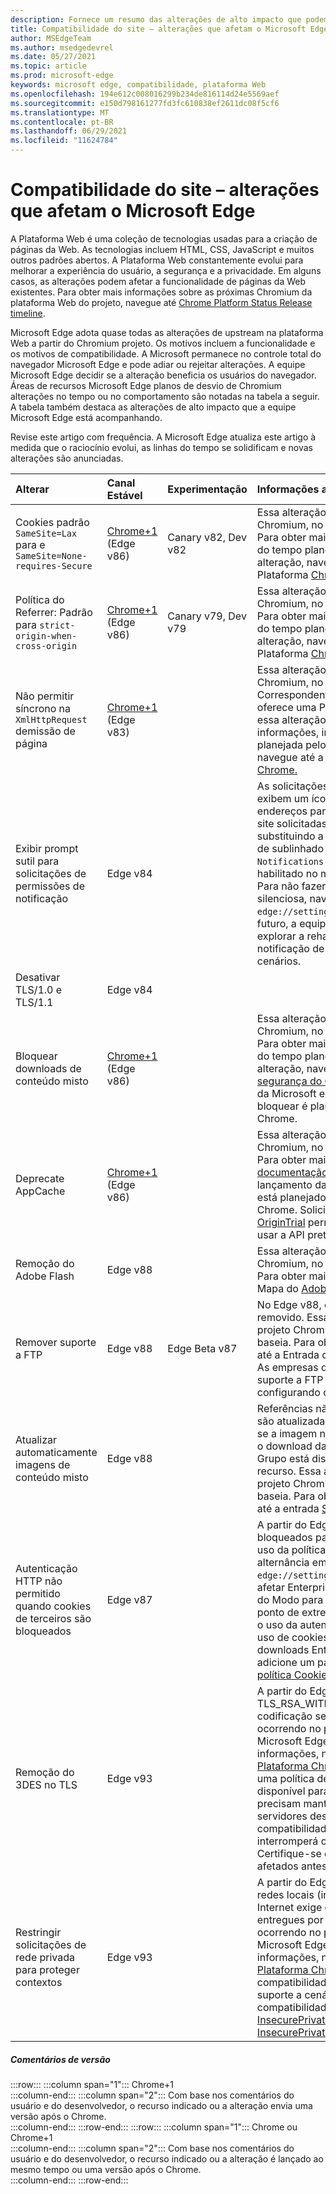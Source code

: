 ```yaml
---
description: Fornece um resumo das alterações de alto impacto que podem afetar a compatibilidade do site
title: Compatibilidade do site – alterações que afetam o Microsoft Edge
author: MSEdgeTeam
ms.author: msedgedevrel
ms.date: 05/27/2021
ms.topic: article
ms.prod: microsoft-edge
keywords: microsoft edge, compatibilidade, plataforma Web
ms.openlocfilehash: 194e612c008016299b234de816114d24e5569aef
ms.sourcegitcommit: e150d798161277fd3fc610838ef2611dc08f5cf6
ms.translationtype: MT
ms.contentlocale: pt-BR
ms.lasthandoff: 06/29/2021
ms.locfileid: "11624784"
---
```

# <a name="site-compatibility-impacting-changes-coming-to-microsoft-edge"></a>Compatibilidade do site – alterações que afetam o Microsoft Edge  

A Plataforma Web é uma coleção de tecnologias usadas para a criação de páginas da Web.  As tecnologias incluem HTML, CSS, JavaScript e muitos outros padrões abertos.  A Plataforma Web constantemente evolui para melhorar a experiência do usuário, a segurança e a privacidade.  Em alguns casos, as alterações podem afetar a funcionalidade de páginas da Web existentes.  Para obter mais informações sobre as próximas Chromium da plataforma Web do projeto, navegue até [Chrome Platform Status Release timeline][ChromestatusFeaturesSchedule].  

Microsoft Edge adota quase todas as alterações de upstream na plataforma Web a partir do Chromium projeto.  Os motivos incluem a funcionalidade e os motivos de compatibilidade.  A Microsoft permanece no controle total do navegador Microsoft Edge e pode adiar ou rejeitar alterações.  A equipe Microsoft Edge decidir se a alteração beneficia os usuários do navegador.  Áreas de recursos Microsoft Edge planos de desvio de Chromium alterações no tempo ou no comportamento são notadas na tabela a seguir.  A tabela também destaca as alterações de alto impacto que a equipe Microsoft Edge está acompanhando.  

Revise este artigo com frequência.  A Microsoft Edge atualiza este artigo à medida que o raciocínio evolui, as linhas do tempo se solidificam e novas alterações são anunciadas.  

| Alterar | Canal Estável | Experimentação | Informações adicionais |  
|:--- |:--- |:--- |:--- |
| Cookies padrão `SameSite=Lax` para e `SameSite=None-requires-Secure` | [Chrome+1](#release-comments) \(Edge v86\)  | Canary v82, Dev v82 | Essa alteração está ocorrendo no projeto Chromium, no qual Microsoft Edge se baseia.  Para obter mais informações, incluindo a linha do tempo planejada pelo Google para essa alteração, navegue até a entrada Status da Plataforma [Chrome.][ChromestatusFeature5088147346030592]  |  
| Política do Referrer: Padrão para `strict-origin-when-cross-origin` | [Chrome+1](#release-comments) \(Edge v86\)  | Canary v79, Dev v79 | Essa alteração está ocorrendo no projeto Chromium, no qual Microsoft Edge se baseia.  Para obter mais informações, incluindo a linha do tempo planejada pelo Google para essa alteração, navegue até a entrada Status da Plataforma [Chrome.][ChromestatusFeature6251880185331712]  |  
| Não permitir síncrono na `XmlHttpRequest` demissão de página | [Chrome+1](#release-comments) \(Edge v83\) |  | Essa alteração está ocorrendo no projeto Chromium, no qual Microsoft Edge se baseia.  Correspondente ao Chrome, Microsoft Edge oferece uma Política de Grupo para desativar essa alteração até o Edge v88.  Para obter mais informações, incluindo a linha do tempo planejada pelo Google para essa alteração, navegue até a entrada Status da Plataforma [Chrome.][ChromestatusFeature4664843055398912]  |  
| Exibir prompt sutil para solicitações de permissões de notificação | Edge v84 |  | As solicitações de notificação silenciosa exibem um ícone de solicitação sutil na barra de endereços para permissões de notificação de site solicitadas usando a API ou a API, substituindo a interface do usuário do prompt de sublinhado de permissão completa ou `Notifications` `Push` padrão.  Esse recurso está habilitado no momento para todos os usuários.  Para não fazer solicitações de notificação silenciosa, navegue até `edge://settings/content/notifications` .  No futuro, a equipe de Microsoft Edge pode explorar a rehabilitação do prompt de notificação de sublagem completa em alguns cenários.  |  
| Desativar TLS/1.0 e TLS/1.1 | Edge v84 |  |  |  
| Bloquear downloads de conteúdo misto | [Chrome+1](#release-comments) \(Edge v86\)  |  | Essa alteração está ocorrendo no projeto Chromium, no qual Microsoft Edge se baseia.  Para obter mais informações, incluindo a linha do tempo planejada pelo Google para essa alteração, navegue até a entrada do [blog de segurança do Google.][GoogleBlogSecurity20200206]  A agenda de lançamento da Microsoft em tipos de arquivo para avisar ou bloquear é planejada para uma versão após o Chrome.  |  
| Deprecate AppCache | [Chrome+1](#release-comments) \(Edge v86\)  |  | Essa alteração está ocorrendo no projeto Chromium, no qual Microsoft Edge se baseia.  Para obter mais informações, navegue até a [documentação webDev][WebDevAppCacheRemoval].  O cronograma de lançamento da Microsoft para o deprecamento está planejado para uma versão após o Chrome.  Solicitar um [Token AppCache OriginTrial][ChromeDevelopersOrigintrialsAppCacheOriginTrial] permite que os sites continuem a usar a API preterida até o Edge v90.  |  
| Remoção do Adobe Flash | Edge v88  |  | Essa alteração está ocorrendo no projeto Chromium, no qual Microsoft Edge se baseia.  Para obter mais informações, navegue até o Mapa do [Adobe Flash Chromium][ChromiumFlashRoadmapSupportRemoved].  | 
| Remover suporte a FTP | Edge v88  | Edge Beta v87 | No Edge v88, o suporte a FTP é totalmente removido.  Essa alteração está ocorrendo no projeto Chromium, no qual Microsoft Edge se baseia.  Para obter mais informações, navegue até a Entrada de [Status da Plataforma Chrome.][ChromestatusFeature6246151319715840]  As empresas que têm sites que ainda exigem suporte a FTP podem continuar a usar o FTP configurando o site para usar o [modo IE][DeployedgeEdgeIeMode].  | 
| Atualizar automaticamente imagens de conteúdo misto | Edge v88  |  | Referências não seguras \(HTTP\) às imagens são atualizadas automaticamente para HTTPS; se a imagem não estiver disponível em HTTPS, o download da imagem falhará. Uma [Política de][DeployedgeMicrosoftEdgePoliciesInsecurecontentallowedforurls] Grupo está disponível para controlar esse recurso. Essa alteração está ocorrendo no projeto Chromium, no qual Microsoft Edge se baseia. Para obter mais informações, navegue até a entrada [Status da Plataforma Chrome.][ChromestatusFeature4926989725073408]  | 
| Autenticação HTTP não permitido quando cookies de terceiros são bloqueados  | Edge v87  |  | A partir do Edge v87, quando os cookies são bloqueados para solicitações de terceiros, o uso da política [BlockThirdPartyCookies][DeployedgeMicrosoftEdgePoliciesBlockthirdpartycookies] ou a alternância em , a autenticação HTTP também é `edge://settings` vetada. Essa alteração pode afetar Enterprise [downloads][DeployedgeEdgeIeModePoliciesConfigureUsingUseEnterpriseModeIeWebsiteListPolicy] da Lista de Sites do Modo para o Modo Internet Explorer se o ponto de extremidade que hospeda a lista exigir o uso da autenticação HTTP.  Para permitir o uso de cookies e autenticação HTTP para downloads Enterprise Lista de Sites do Modo, adicione um padrão de URL correspondente à [política CookiesAllowedForURLs.][DeployedgeMicrosoftEdgePoliciesCookiesallowedforurls]  |
| Remoção do 3DES no TLS  | Edge v93  |  | A partir do Edge v93, o suporte para o TLS_RSA_WITH_3DES_EDE_CBC_SHA de codificação será removido. Essa alteração está ocorrendo no projeto Chromium, no qual Microsoft Edge se baseia. Para obter mais informações, navegue até a entrada [Status da Plataforma Chrome.][ChromestatusFeature6678134168485888] Além disso, no Edge v93, uma política de compatibilidade estará disponível para dar suporte a cenários que precisam manter a compatibilidade com servidores desatualizados. Essa política de compatibilidade se tornará obsoleta e interromperá o trabalho no Edge v95. Certifique-se de atualizar os servidores afetados antes disso. |
| Restringir solicitações de rede privada para proteger contextos  | Edge v93  |  | A partir do Edge v93, o acesso a recursos em redes locais (intranet) a partir de páginas na Internet exige que essas páginas sejam entregues por HTTPS. Essa alteração está ocorrendo no projeto Chromium, no qual Microsoft Edge se baseia. Para obter mais informações, navegue até a entrada [Status da Plataforma Chrome.][ChromestatusFeature5436853517811712] Duas políticas de compatibilidade estão disponíveis para dar suporte a cenários que precisam manter a compatibilidade com páginas não seguras: [InsecurePrivateNetworkRequestAllowed][DeployEdgeMicrosoftEdgePoliciesInsecurePrivateNetworkRequestAllowed] e [InsecurePrivateNetworkRequestAllowedForUrls][DeployEdgeMicrosoftEdgePoliciesInsecurePrivateNetworkRequestAllowedForUrls]. |

##### <a name="release-comments"></a>Comentários de versão  

:::row:::
   :::column span="1":::
      Chrome+1  
   :::column-end:::
   :::column span="2":::
      Com base nos comentários do usuário e do desenvolvedor, o recurso indicado ou a alteração envia uma versão após o Chrome.  
   :::column-end:::
:::row-end:::
:::row:::
   :::column span="1":::
      Chrome ou Chrome+1  
   :::column-end:::
   :::column span="2":::
      Com base nos comentários do usuário e do desenvolvedor, o recurso indicado ou a alteração é lançado ao mesmo tempo ou uma versão após o Chrome.  
   :::column-end:::
:::row-end:::

<!-- links -->  

[DeployedgeEdgeIeMode]: /deployedge/edge-ie-mode "Sobre o modo IE | Microsoft Docs"  
[DeployedgeEdgeIeModePoliciesConfigureUsingUseEnterpriseModeIeWebsiteListPolicy]: /deployedge/edge-ie-mode-policies#configure-using-the-use-the-enterprise-mode-ie-website-list-policy "Configurar usando a política usar a política de lista de site do IE do modo Enterprise - Configurar políticas de modo IE | Microsoft Docs"  
[DeployedgeMicrosoftEdgePoliciesBlockthirdpartycookies]: /deployedge/microsoft-edge-policies#blockthirdpartycookies "BlockThirdPartyCookies - Microsoft Edge - Políticas | Microsoft Docs"  
[DeployedgeMicrosoftEdgePoliciesCookiesallowedforurls]: /deployedge/microsoft-edge-policies#cookiesallowedforurls "CookiesAllowedForUrls - Microsoft Edge - Políticas | Microsoft Docs"  
[DeployedgeMicrosoftEdgePoliciesInsecurecontentallowedforurls]:  /deployedge/microsoft-edge-policies#insecurecontentallowedforurls "InsecureContentAllowedForUrls - Microsoft Edge - Políticas | Microsoft Docs"  
[DeployedgeMicrosoftEdgePoliciesSslversionmin]: /deployedge/microsoft-edge-policies#sslversionmin "SSLVersionMin - Microsoft Edge - Políticas | Microsoft Docs"  
[DeployEdgeMicrosoftEdgePoliciesInsecurePrivateNetworkRequestAllowed]: /deployedge/microsoft-edge-policies#insecureprivatenetworkrequestsallowed "InsecurePrivateNetworkRequestsAllowed - Microsoft Edge - Políticas | Microsoft Docs"
[DeployEdgeMicrosoftEdgePoliciesInsecurePrivateNetworkRequestAllowedForUrls]: /deployedge/microsoft-edge-policies#insecureprivatenetworkrequestsallowedforurls "InsecurePrivateNetworkRequestsAllowedForUrls - Microsoft Edge - Políticas | Microsoft Docs"

[ChromestatusFeaturesSchedule]: https://www.chromestatus.com/features/schedule "Linha do tempo de lançamento | Status da plataforma Chrome"  
[ChromestatusFeature4664843055398912]: https://chromestatus.com/feature/4664843055398912 "Não permitir a sincronização XHR no JavaScript de página | Status da plataforma Chrome"  
[ChromestatusFeature4926989725073408]: https://chromestatus.com/feature/4926989725073408 "Autoupgrade Image Mixed Content | Status da plataforma Chrome"  
[ChromestatusFeature5088147346030592]: https://chromestatus.com/feature/5088147346030592 "Cookies padrão para SameSite=Lax | Status da plataforma Chrome"  
[ChromestatusFeature6246151319715840]: https://chromestatus.com/feature/6246151319715840 "Deprecate o suporte a FTP | Status da plataforma Chrome"  
[ChromestatusFeature6251880185331712]: https://chromestatus.com/feature/6251880185331712 "Política de referência: Padrão para estrito-origin-when-cross-origin | Status da plataforma Chrome"  
[ChromestatusFeature6678134168485888]: https://chromestatus.com/feature/6678134168485888 "Remover 3DES em TLS | Status da plataforma Chrome"
[ChromestatusFeature5436853517811712]: https://chromestatus.com/feature/5436853517811712 "Restringir solicitações de rede privada para sub-recursos para proteger contextos | Status da plataforma Chrome"
[ChromiumFlashRoadmapSupportRemoved]: https://www.chromium.org/flash-roadmap#TOC-Flash-Support-Removed-from-Chromium-Target:-Chrome-88---Jan-2021- "Suporte a Flash Removido do Chromium (Destino: Chrome 88+ - Jan 2021) - Mapa do Flash | Chromium Projects"  

[ChromeDevelopersOrigintrialsAppCacheOriginTrial]: https://developers.chrome.com/origintrials/#/view_trial/1776670052997660673 "Token AppCache OriginTrial | Desenvolvedores do Chrome"  

[GoogleBlogSecurity20200206]: https://security.googleblog.com/2020/02/protecting-users-from-insecure_6.html "Protegendo os usuários contra downloads inseguros no Google Chrome - Blog de Segurança do Google Online" 

[WebDevAppCacheRemoval]: https://web.dev/appcache-removal "Preparando-se para a remoção do AppCache | web.dev"  

<!--todo:  cleanup links  -->  
